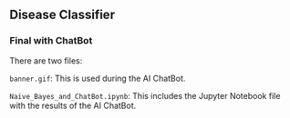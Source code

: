 ## Disease Classifier
### Final with ChatBot

There are two files:

`banner.gif`: This is used during the AI ChatBot.


`Naive_Bayes_and_ChatBot.ipynb`: This includes the Jupyter Notebook file with the results of the AI ChatBot.

